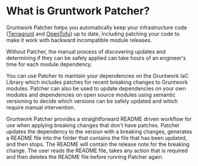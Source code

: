 # What is Gruntwork Patcher?

Gruntwork Patcher helps you automatically keep your infrastructure code ([Terragrunt](https://terragrunt.gruntwork.io/) and [OpenTofu](https://opentofu.org/)) up to date, including patching your code to make it work with backward incompatible module releases.

Without Patcher, the manual process of discovering updates and determining if they can be safely applied can take hours of an engineer's time for each module dependency.

You can use Patcher to maintain your dependencies on the Gruntwork IaC Library which includes patches for recent breaking changes to Gruntwork modules. Patcher can also be used to update dependencies on your own modules and dependencies on open source modules using semantic versioning to decide which versions can be safely updated and which require manual intervention.

Gruntwork Patcher provides a straightforward README driven workflow for use when applying breaking changes that don't have patches. Patcher updates the dependency to the version with a breaking changes, generates a README file into the folder that contains the file that has been updated, and then stops. The README will contain the release note for the breaking change. The user reads the README file, takes any action that is required and then deletes the README file before running Patcher again.
